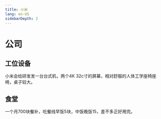 ```yaml
---
title: 小米
lang: en-US
sidebarDepth: 2
---
```


# 公司

## 工位设备

小米会给研发发一台台式机，两个4K 32c寸的屏幕，相对舒服的人体工学座椅座椅，桌子较大。

## 食堂

一个月700块餐补，吃餐线早饭5块，中饭晚饭15，差不多正好用完。